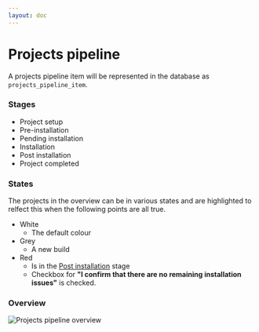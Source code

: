```yaml
---
layout: doc
---
```


# Projects pipeline
A projects pipeline item will be represented in the database as `projects_pipeline_item`.

### Stages

 - Project setup
 - Pre-installation
 - Pending installation
 - Installation
 - Post installation
 - Project completed

### States
The projects in the overview can be in various states and are highlighted to relfect this when the following points are all true.

 - White
    - The default colour
 - Grey
    - A new build
 - Red
    - Is in the [Post installation](#post-installation) stage
    - Checkbox for **"I confirm that there are no remaining installation issues"** is checked.

### Overview

![Projects pipeline overview](/assets/images/features/feature-projects-pipeline-overview.png)